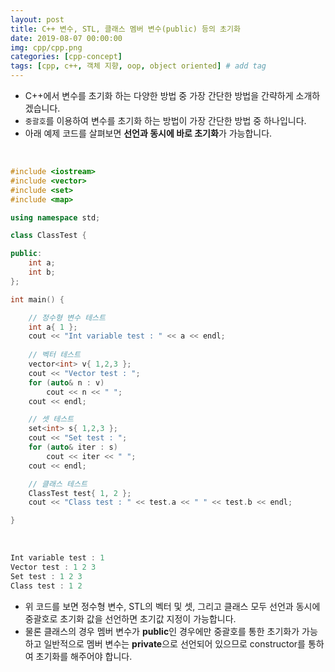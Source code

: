 ```yaml
---
layout: post
title: C++ 변수, STL, 클래스 멤버 변수(public) 등의 초기화
date: 2019-08-07 00:00:00
img: cpp/cpp.png
categories: [cpp-concept] 
tags: [cpp, c++, 객체 지향, oop, object oriented] # add tag
---
```


- C++에서 변수를 초기화 하는 다양한 방법 중 가장 간단한 방법을 간략하게 소개하겠습니다.
- `중괄호`를 이용하여 변수를 초기화 하는 방법이 가장 간단한 방법 중 하나입니다.
- 아래 예제 코드를 살펴보면 **선언과 동시에 바로 초기화**가 가능합니다.

<br>

```cpp
#include <iostream>
#include <vector>
#include <set>
#include <map>

using namespace std;

class ClassTest {

public:
	int a;
	int b;
};

int main() {

	// 정수형 변수 테스트
	int a{ 1 };
	cout << "Int variable test : " << a << endl;
	
	// 벡터 테스트
	vector<int> v{ 1,2,3 };
	cout << "Vector test : ";
	for (auto& n : v)
		cout << n << " ";
	cout << endl;

	// 셋 테스트
	set<int> s{ 1,2,3 };
	cout << "Set test : ";
	for (auto& iter : s)
		cout << iter << " ";
	cout << endl;

	// 클래스 테스트
	ClassTest test{ 1, 2 };
	cout << "Class test : " << test.a << " " << test.b << endl;

}
```

<br>

```cpp
Int variable test : 1
Vector test : 1 2 3
Set test : 1 2 3
Class test : 1 2
```

- 위 코드를 보면 정수형 변수, STL의 벡터 및 셋, 그리고 클래스 모두 선언과 동시에 중괄호로 초기화 값을 선언하면 초기값 지정이 가능합니다.
- 물론 클래스의 경우 멤버 변수가 **public**인 경우에만 중괄호를 통한 초기화가 가능하고 일반적으로 멤버 변수는 **private**으로 선언되어 있으므로 constructor를 통하여 초기화를 해주어야 합니다. 